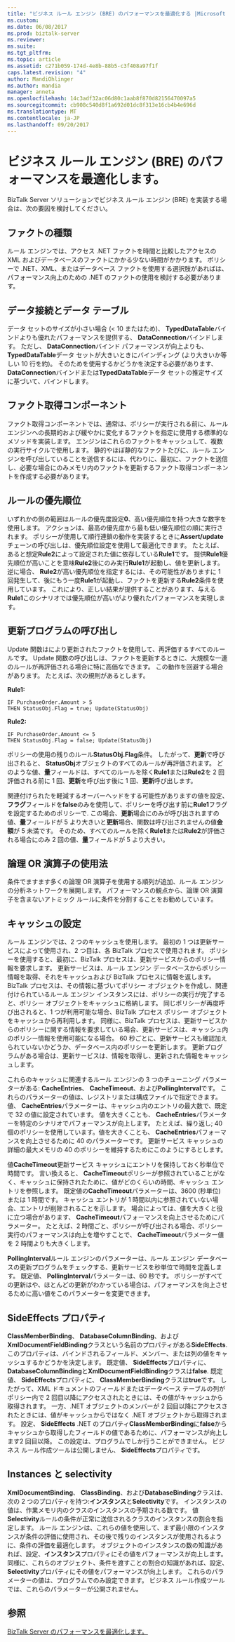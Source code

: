 ```yaml
---
title: "ビジネス ルール エンジン (BRE) のパフォーマンスを最適化する |Microsoft ドキュメント"
ms.custom: 
ms.date: 06/08/2017
ms.prod: biztalk-server
ms.reviewer: 
ms.suite: 
ms.tgt_pltfrm: 
ms.topic: article
ms.assetid: c271b059-174d-4e8b-88b5-c3f408a97f1f
caps.latest.revision: "4"
author: MandiOhlinger
ms.author: mandia
manager: anneta
ms.openlocfilehash: 14c3adf32ac06d80c1aab8f870d82156470097a5
ms.sourcegitcommit: cb908c540d8f1a692d01dc8f313e16cb4b4e696d
ms.translationtype: MT
ms.contentlocale: ja-JP
ms.lasthandoff: 09/20/2017
---
```

# <a name="optimizing-business-rule-engine-bre-performance"></a>ビジネス ルール エンジン (BRE) のパフォーマンスを最適化します。
BizTalk Server ソリューションでビジネス ルール エンジン (BRE) を実装する場合は、次の要因を検討してください。  
  
## <a name="fact-types"></a>ファクトの種類  
 ルール エンジンでは、アクセス .NET ファクトを時間と比較したアクセスの XML およびデータベースのファクトにかかる少ない時間がかかります。 ポリシーで .NET、XML、またはデータベース ファクトを使用する選択肢があればは、パフォーマンス向上のための .NET のファクトの使用を検討する必要があります。  
  
## <a name="data-table-vs-data-connection"></a>データ接続とデータ テーブル  
 データ セットのサイズが小さい場合 (< 10 またはため)、 **TypedDataTable**バインドよりも優れたパフォーマンスを提供する、 **DataConnection**バインドします。 ただし、 **DataConnection**バインド パフォーマンスが向上よりも、 **TypedDataTable**データ セットが大きいときにバインディング (より大きいか等しい 10 行を約)。 そのためを使用するかどうかを決定する必要があります、 **DataConnection**バインドまたは**TypedDataTable**データ セットの推定サイズに基づいて、バインドします。  
  
## <a name="fact-retrievers"></a>ファクト取得コンポーネント  
 ファクト取得コンポーネントでは、通常は、ポリシーが実行される前に、ルール エンジンへの長期的および緩やかに変化するファクトを指定に使用する標準的なメソッドを実装します。 エンジンはこれらのファクトをキャッシュして、複数の実行サイクルで使用します。 静的やほぼ静的なファクトたびに、ルール エンジンを呼び出していることを送信するには、代わりに、最初に、ファクトを送信し、必要な場合にのみメモリ内のファクトを更新するファクト取得コンポーネントを作成する必要があります。  
  
## <a name="rule-priority"></a>ルールの優先順位  
 いずれかの側の範囲はルールの優先度設定**0**、高い優先順位を持つ大きな数字を使用します。 アクションは、最高の優先度から最も低い優先順位の順に実行されます。 ポリシーが使用して順行連鎖の動作を実装するときに**Assert/update**チェーンの呼び出しは、優先順位設定を使用して最適化できます。 たとえば、あると想定**Rule2**によって設定された値に依存している**Rule1**です。 提供**Rule1**優先順位が高いことを意味**Rule2**後にのみ実行**Rule1**が起動し、値を更新します。 逆に場合、 **Rule2**が高い優先順位を指定するには、その可能性がありますに 1 回発生して、後にもう一度**Rule1**が起動し、ファクトを更新する**Rule2**条件を使用しています。 これにより、正しい結果が提供することがあります、与える**Rule1**このシナリオでは優先順位が高いがより優れたパフォーマンスを実現します。  
  
## <a name="update-calls"></a>更新プログラムの呼び出し  
 Update 関数はにより更新されたファクトを使用して、再評価するすべてのルールです。 Update 関数の呼び出しは、ファクトを更新するときに、大規模な一連のルールが再評価される場合に特に高価なできます。 この動作を回避する場合があります。 たとえば、次の規則があるとします。  
  
 **Rule1:**  
  
```  
IF PurchaseOrder.Amount > 5   
THEN StatusObj.Flag = true; Update(StatusObj)  
```  
  
 **Rule2:**  
  
```  
IF PurchaseOrder.Amount <= 5   
THEN StatusObj.Flag = false; Update(StatusObj)  
```  
  
 ポリシーの使用の残りのルール**StatusObj.Flag**条件。 したがって、**更新**で呼び出されると、 **StatusObj**オブジェクトのすべてのルールが再評価されます。 どのような値、**量**フィールドは、すべてのルールを除く**Rule1**または**Rule2**を 2 回評価される前に 1 回、**更新**を呼び出す後に 1 回、**更新**呼び出します。  
  
 関連付けられたを軽減するオーバーヘッドをする可能性がありますの値を設定、**フラグ**フィールドを**false**のみを使用して、ポリシーを呼び出す前に**Rule1**フラグを設定するためのポリシーで. この場合、**更新**場合にのみが呼び出されますの値、**量**フィールドが 5 より大きいと**更新**場合、関数は呼び出されませんの値**金額**が 5 未満です。 そのため、すべてのルールを除く**Rule1**または**Rule2**が評価される場合にのみ 2 回の値、**量**フィールドが 5 より大きい。  
  
## <a name="usage-of-logical-or-operators"></a>論理 OR 演算子の使用法  
 条件でますます多くの論理 OR 演算子を使用する順列が追加、ルール エンジンの分析ネットワークを展開します。 パフォーマンスの観点から、論理 OR 演算子を含まないアトミック ルールに条件を分割することをお勧めしています。  
  
## <a name="caching-settings"></a>キャッシュの設定  
 ルール エンジンでは、2 つのキャッシュを使用します。 最初の 1 つは更新サービスによって使用され、2 つ目は、各 BizTalk プロセスで使用されます。 ポリシーを使用すると、最初に、BizTalk プロセスは、更新サービスからのポリシー情報を要求します。 更新サービスは、ルール エンジン データベースからポリシー情報を取得、それをキャッシュおよび BizTalk プロセスに情報を返します。 BizTalk プロセスは、その情報に基づいてポリシー オブジェクトを作成し、関連付けられているルール エンジン インスタンスには、ポリシーの実行が完了すると、ポリシー オブジェクトをキャッシュに格納します。 同じポリシーが再度呼び出されると、1 つが利用可能な場合、BizTalk プロセス ポリシー オブジェクトをキャッシュから再利用します。 同様に、BizTalk プロセスは、更新サービスからのポリシーに関する情報を要求している場合、更新サービスは、キャッシュ内のポリシー情報を使用可能になる場合。 60 秒ごとに、更新サービスも確認加えられていないかどうか、データベース内のポリシーを更新します。 更新プログラムがある場合は、更新サービスは、情報を取得し、更新された情報をキャッシュします。  
  
 これらのキャッシュに関連するルール エンジンの 3 つのチューニング パラメーターがある: **CacheEntries**、 **CacheTimeout**、および**PollingInterval**です。 これらのパラメーターの値は、レジストリまたは構成ファイルで指定できます。 値、 **CacheEntries**パラメーターは、キャッシュ内のエントリの最大数で、既定で 32 の値に設定されています。 値を大きくことも、 **CacheEntries**パラメーターを特定のシナリオでパフォーマンスが向上します。 たとえば、繰り返し; 40 個のポリシーを使用しています。値を大きくことも、 **CacheEntries**パフォーマンスを向上させるために 40 のパラメーターです。 更新サービス キャッシュの詳細の最大メモリの 40 のポリシーを維持するためにこのようにするとします。  
  
 値**CacheTimeout**更新サービス キャッシュにエントリを保持しておく秒単位で時間です。 言い換えると、 **CacheTimeout**ポリシーが参照されていることがなく、キャッシュに保持されたために、値がどのくらいの時間、キャッシュ エントリを参照します。 既定値の**CacheTimeout**パラメーターは、3600 (秒単位) または 1 時間です。 キャッシュ エントリが 1 時間以内に参照されていない場合、エントリが削除されることを示します。 場合によっては、値を大きくと役に立つ場合があります、 **CacheTimeout**パフォーマンスを向上させるためにパラメーター。 たとえば、2 時間ごと、ポリシーが呼び出される場合、ポリシー実行のパフォーマンスは向上を増やすことで、 **CacheTimeout**パラメーター値を 2 時間よりも大きくします。  
  
 **PollingInterval**ルール エンジンのパラメーターは、ルール エンジン データベースの更新プログラムをチェックする、更新サービスを秒単位で時間を定義します。 既定値、 **PollingInterval**パラメーターは、60 秒です。 ポリシーがすべての更新はや、ほとんどの更新がわかっている場合は、パフォーマンスを向上させるために高い値をこのパラメーターを変更できます。  
  
## <a name="sideeffects-property"></a>SideEffects プロパティ  
 **ClassMemberBinding**、 **DatabaseColumnBinding**、および**XmlDocumentFieldBinding**クラスという名前のプロパティがある**SideEffects**. このプロパティは、バインドされるフィールド、メンバー、または列の値をキャッシュするかどうかを決定します。 既定値、 **SideEffects**プロパティに、 **DatabaseColumnBinding**と**XmlDocumentFieldBinding**クラスは**false**. 既定値、 **SideEffects**プロパティに、 **ClassMemberBinding**クラスは**true**です。 したがって、XML ドキュメントのフィールドまたはデータベース テーブルの列がポリシー内で 2 回目以降にアクセスされたときには、その値がキャッシュから取得されます。 一方、.NET オブジェクトのメンバーが 2 回目以降にアクセスされたときには、値がキャッシュからではなく .NET オブジェクトから取得されます。 設定、 **SideEffects** .NET のプロパティ**ClassMemberBinding**に**false**からキャッシュから取得したフィールドの値であるために、パフォーマンスが向上します2 回目以降。 この設定は、プログラムでしか行うことができません。 ビジネス ルール作成ツールは公開しません、 **SideEffects**プロパティです。  
  
## <a name="instances-and-selectivity"></a>Instances と selectivity  
 **XmlDocumentBinding**、 **ClassBinding**、および**DatabaseBinding**クラスは、次の 2 つのプロパティを持つ:**インスタンス**と**Selectivity**です。 インスタンスの値は、作業メモリ内のクラスのインスタンスの予期される数です。 値**Selectivity**ルールの条件が正常に送信されるクラスのインスタンスの割合を指定します。 ルール エンジンは、これらの値を使用して、まず最小限のインスタンスが条件の評価に使用され、その後で残りのインスタンスが使用されるように、条件の評価を最適化します。 オブジェクトのインスタンスの数の知識があれば、設定、**インスタンス**プロパティにその値をパフォーマンスが向上します。 同様に、これらのオブジェクト、条件を渡すことの割合の知識があれば、設定、 **Selectivity**プロパティにその値をパフォーマンスが向上します。 これらのパラメーターの値は、プログラムでのみ設定できます。 ビジネス ルール作成ツールでは、これらのパラメーターが公開されません。  
  
## <a name="see-also"></a>参照  
 [BizTalk Server のパフォーマンスを最適化します。](../technical-guides/optimizing-biztalk-server-performance.md)